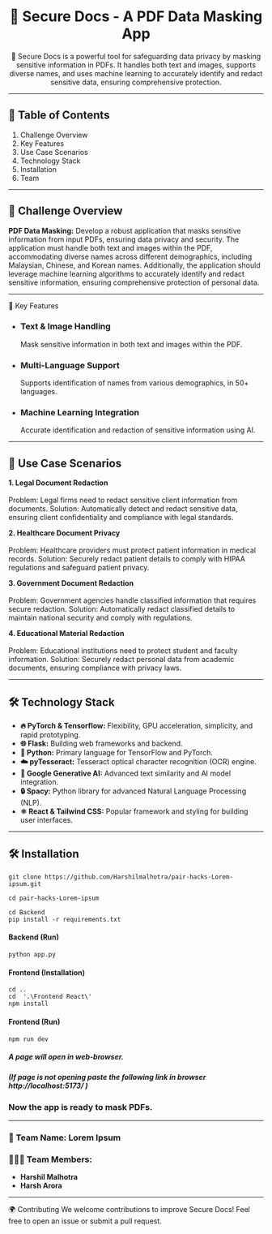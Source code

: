 <h1 align="center">📜 Secure Docs - A PDF Data Masking App</h1>
 <!-- Replace with your actual logo URL -->


<p align="center">
🚀 
Secure Docs is a powerful tool for safeguarding data privacy by masking sensitive information in PDFs. It handles both text and images, supports diverse names, and uses machine learning to accurately identify and redact sensitive data, ensuring comprehensive protection.
</p>


---

## 📜 Table of Contents

1. Challenge Overview
2. Key Features
3. Use Case Scenarios
4. Technology Stack
5. Installation
6. Team

---

## 🚀 Challenge Overview

**PDF Data Masking:** Develop a robust application that masks sensitive information from input PDFs, ensuring data privacy and security. The application must handle both text and images within the PDF, accommodating diverse names across different demographics, including Malaysian, Chinese, and Korean names. Additionally, the application should leverage machine learning algorithms to accurately identify and redact sensitive information, ensuring comprehensive protection of personal data.


---

🌟 Key Features

 - <h3>Text & Image Handling</h3>
        <p>Mask sensitive information in both text and images within the PDF.</p>
  
 - <h3>Multi-Language Support</h3>
        <p>Supports identification of names from various demographics, in 50+ languages.</p>
 
  - <h3>Machine Learning Integration</h3>
        <p>Accurate identification and redaction of sensitive information using AI.</p>

---
  
## 📖 Use Case Scenarios

**1. Legal Document Redaction**
<br><br>
      Problem: Legal firms need to redact sensitive client information from documents.
      Solution: Automatically detect and redact sensitive data, ensuring client confidentiality and compliance with legal standards.

**2. Healthcare Document Privacy** <br><br>
Problem: Healthcare providers must protect patient information in medical records.
Solution: Securely redact patient details to comply with HIPAA regulations and safeguard patient privacy.

**3. Government Document Redaction** <br><br>
Problem: Government agencies handle classified information that requires secure redaction.
Solution: Automatically redact classified details to maintain national security and comply with regulations.

**4. Educational Material Redaction** <br><br>
Problem: Educational institutions need to protect student and faculty information.
Solution: Securely redact personal data from academic documents, ensuring compliance with privacy laws.


---

## 🛠️ Technology Stack

- **🔥 PyTorch & Tensorflow:** Flexibility, GPU acceleration, simplicity, and rapid prototyping.
- **🌐 Flask:** Building web frameworks and backend.
- **🐍 Python:** Primary language for TensorFlow and PyTorch.
- **☁️ pyTesseract:** Tesseract optical character recognition (OCR) engine.
- **🔗 Google Generative AI:** Advanced text similarity and AI model integration.
- **🔒 Spacy:** Python library for advanced Natural Language Processing (NLP).
- **⚛️ React & Tailwind CSS:** Popular framework and styling for building user interfaces.

---


## 🛠️ Installation

```
git clone https://github.com/Harshilmalhotra/pair-hacks-Lorem-ipsum.git
```
```
cd pair-hacks-Lorem-ipsum
```
```
cd Backend
pip install -r requirements.txt
```
#### Backend (Run)
```
python app.py
```
#### Frontend (Installation)
```
cd ..
cd  '.\Frontend React\'
npm install
```

#### Frontend (Run)
```
npm run dev
```

##### A page will open in web-browser.
##### (If page is not opening paste the following link in browser http://localhost:5173/ ) 

### Now the app is ready to mask PDFs.

---
### 🎏 Team Name: Lorem Ipsum
### 🧑🏻‍🦱 Team Members: 
- **Harshil Malhotra**
- **Harsh Arora**
---

🌍 Contributing
We welcome contributions to improve Secure Docs! Feel free to open an issue or submit a pull request.

